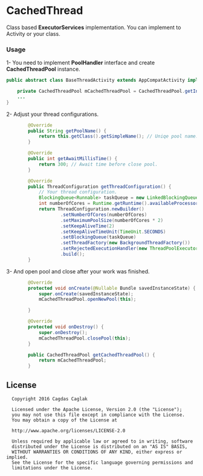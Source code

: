 # CachedThread
Class based **ExecutorServices** implementation. You can implement to Activity or your class.

### Usage
1- You need to implement **PoolHandler** interface and create **CachedThreadPool** instance.
```java
public abstract class BaseThreadActivity extends AppCompatActivity implements PoolHandler {

    private CachedThreadPool mCachedThreadPool = CachedThreadPool.getInstance();
    ...
}
```
2- Adjust your thread configurations.
```java
        @Override
        public String getPoolName() {
            return this.getClass().getSimpleName(); // Uniqe pool name.
        }

        @Override
        public int getAwaitMillisTime() {
            return 300; // Await time before close pool.
        }

        @Override
        public ThreadConfiguration getThreadConfiguration() {
            // Your thread configuration.
            BlockingQueue<Runnable> taskQueue = new LinkedBlockingQueue<>();
            int numberOfCores = Runtime.getRuntime().availableProcessors();
            return ThreadConfiguration.newBuilder()
                    .setNumberOfCores(numberOfCores)
                    .setMaximumPoolSize(numberOfCores * 2)
                    .setKeepAliveTime(2)
                    .setKeepAliveTimeUnit(TimeUnit.SECONDS)
                    .setBlockingQueue(taskQueue)
                    .setThreadFactory(new BackgroundThreadFactory())
                    .setRejectedExecutionHandler(new ThreadPoolExecutor.AbortPolicy())
                    .build();
        }
```
3- And open pool and close after your work was finished.
```java
        @Override
        protected void onCreate(@Nullable Bundle savedInstanceState) {
            super.onCreate(savedInstanceState);
            mCachedThreadPool.openNewPool(this);

        }

        @Override
        protected void onDestroy() {
            super.onDestroy();
            mCachedThreadPool.closePool(this);
        }

        public CachedThreadPool getCachedThreadPool() {
            return mCachedThreadPool;
        }
```

License
-------

      Copyright 2016 Cagdas Caglak

      Licensed under the Apache License, Version 2.0 (the "License");
      you may not use this file except in compliance with the License.
      You may obtain a copy of the License at

      http://www.apache.org/licenses/LICENSE-2.0

      Unless required by applicable law or agreed to in writing, software
      distributed under the License is distributed on an "AS IS" BASIS,
      WITHOUT WARRANTIES OR CONDITIONS OF ANY KIND, either express or implied.
      See the License for the specific language governing permissions and
      limitations under the License.